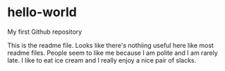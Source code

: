 # hello-world
My first Github repository

This is the readme file.  Looks like there's nothiing useful here like most readme files.
People seem to like me because I am polite and I am rarely late.  I like to eat ice cream and I really enjoy a nice pair of slacks.
